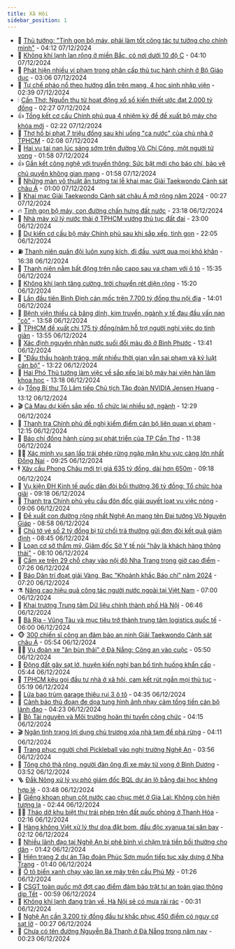 ```yaml
---
title: Xã Hội
sidebar_position: 1
---
```


<!-- dantri-xa-hoi:START -->
- 🫣 [Thủ tướng: &quot;Tinh gọn bộ máy, phải làm tốt công tác tư tưởng cho chính mình&quot;](https://dantri.com.vn/xa-hoi/thu-tuong-tinh-gon-bo-may-phai-lam-tot-cong-tac-tu-tuong-cho-chinh-minh-20241206170506279.htm) - 04:12 07/12/2024
- 💼 [Không khí lạnh lan rộng ở miền Bắc, có nơi dưới 10 độ C](https://dantri.com.vn/xa-hoi/khong-khi-lanh-lan-rong-o-mien-bac-co-noi-duoi-10-do-c-20241207102538943.htm) - 04:10 07/12/2024
- 🎊 [Phát hiện nhiều vi phạm trong phân cấp thủ tục hành chính ở Bộ Giáo dục](https://dantri.com.vn/xa-hoi/phat-hien-nhieu-vi-pham-trong-phan-cap-thu-tuc-hanh-chinh-o-bo-giao-duc-20241207094405023.htm) - 03:06 07/12/2024
- 🙉 [Tự chế pháo nổ theo hướng dẫn trên mạng, 4 học sinh nhập viện](https://dantri.com.vn/xa-hoi/tu-che-phao-no-theo-huong-dan-tren-mang-4-hoc-sinh-nhap-vien-20241207093151215.htm) - 02:39 07/12/2024
- 🕯 [Cần Thơ: Nguồn thu từ hoạt động xổ số kiến thiết ước đạt 2.000 tỷ đồng](https://dantri.com.vn/xa-hoi/can-tho-nguon-thu-tu-hoat-dong-xo-so-kien-thiet-uoc-dat-2000-ty-dong-20241204024226512.htm) - 02:27 07/12/2024
- 👍 [Tổng kết cơ cấu Chính phủ qua 4 nhiệm kỳ để đề xuất bộ máy cho khóa mới](https://dantri.com.vn/xa-hoi/tong-ket-co-cau-chinh-phu-qua-4-nhiem-ky-de-de-xuat-bo-may-cho-khoa-moi-20241207090925856.htm) - 02:22 07/12/2024
- 🤖 [Thợ hồ bị phạt 7 triệu đồng sau khi uống &quot;ca nước&quot; của chủ nhà ở TPHCM](https://dantri.com.vn/xa-hoi/tho-ho-bi-phat-7-trieu-dong-sau-khi-uong-ca-nuoc-cua-chu-nha-o-tphcm-20241207071856608.htm) - 02:08 07/12/2024
- 🙉 [Hai vụ tai nạn lúc sáng sớm trên đường Võ Chí Công, một người tử vong](https://dantri.com.vn/xa-hoi/hai-vu-tai-nan-luc-sang-som-tren-duong-vo-chi-cong-mot-nguoi-tu-vong-20241207084732170.htm) - 01:58 07/12/2024
- 👍 [Gắn kết công nghệ với truyền thông: Sức bật mới cho báo chí, bảo vệ chủ quyền không gian mạng](https://dantri.com.vn/xa-hoi/gan-ket-cong-nghe-voi-truyen-thong-suc-bat-moi-cho-bao-chi-bao-ve-chu-quyen-khong-gian-mang-20241207085747226.htm) - 01:58 07/12/2024
- 🗽 [Những màn võ thuật ấn tượng tại lễ khai mạc Giải Taekwondo Cảnh sát châu Á](https://dantri.com.vn/xa-hoi/nhung-man-vo-thuat-an-tuong-tai-le-khai-mac-giai-taekwondo-canh-sat-chau-a-20241207012804574.htm) - 01:00 07/12/2024
- 🗽 [Khai mạc Giải Taekwondo Cảnh sát châu Á mở rộng năm 2024](https://dantri.com.vn/xa-hoi/khai-mac-giai-taekwondo-canh-sat-chau-a-mo-rong-nam-2024-20241206231610196.htm) - 00:27 07/12/2024
- 🔥 [Tinh gọn bộ máy, con đường chấn hưng đất nước](https://dantri.com.vn/xa-hoi/tinh-gon-bo-may-con-duong-chan-hung-dat-nuoc-20241206225148339.htm) - 23:18 06/12/2024
- 🦒 [Nhà máy xử lý nước thải ở TPHCM vướng thủ tục đất đai](https://dantri.com.vn/xa-hoi/nha-may-xu-ly-nuoc-thai-o-tphcm-vuong-thu-tuc-dat-dai-20241206211138344.htm) - 23:00 06/12/2024
- 🧐 [Dự kiến cơ cấu bộ máy Chính phủ sau khi sắp xếp, tinh gọn](https://dantri.com.vn/xa-hoi/du-kien-co-cau-bo-may-chinh-phu-sau-khi-sap-xep-tinh-gon-20241206173152703.htm) - 22:05 06/12/2024
- ⛽️ [Thanh niên quân đội luôn xung kích, đi đầu, vượt qua mọi khó khăn](https://dantri.com.vn/xa-hoi/thanh-nien-quan-doi-luon-xung-kich-di-dau-vuot-qua-moi-kho-khan-20241206232223565.htm) - 16:38 06/12/2024
- 🚀 [Thanh niên nằm bất động trên nắp capo sau va chạm với ô tô](https://dantri.com.vn/xa-hoi/thanh-nien-nam-bat-dong-tren-nap-capo-sau-va-cham-voi-o-to-20241206220157113.htm) - 15:35 06/12/2024
- 🦒 [Không khí lạnh tăng cường, trời chuyển rét diện rộng](https://dantri.com.vn/xa-hoi/khong-khi-lanh-tang-cuong-troi-chuyen-ret-dien-rong-20241206221648132.htm) - 15:20 06/12/2024
- 🦅 [Lần đầu tiên Bình Định cán mốc trên 7.700 tỷ đồng thu nội địa](https://dantri.com.vn/xa-hoi/lan-dau-tien-binh-dinh-can-moc-tren-7700-ty-dong-thu-noi-dia-20241206174246931.htm) - 14:01 06/12/2024
- 🚀 [Bệnh viện thiếu cả băng dính, kim truyền, ngành y tế đau đầu vấn nạn &quot;cò&quot;](https://dantri.com.vn/xa-hoi/benh-vien-thieu-ca-bang-dinh-kim-truyen-nganh-y-te-dau-dau-van-nan-co-20241206183620450.htm) - 13:58 06/12/2024
- 🦅 [TPHCM đề xuất chi 175 tỷ đồng/năm hỗ trợ người nghỉ việc do tinh giản](https://dantri.com.vn/xa-hoi/tphcm-de-xuat-chi-175-ty-dongnam-ho-tro-nguoi-nghi-viec-do-tinh-gian-20241206175911994.htm) - 13:55 06/12/2024
- 🤠 [Xác định nguyên nhân nước suối đổi màu đỏ ở Bình Phước](https://dantri.com.vn/xa-hoi/xac-dinh-nguyen-nhan-nuoc-suoi-doi-mau-do-o-binh-phuoc-20241206191342896.htm) - 13:41 06/12/2024
- 💄 [&quot;Đấu thầu hoành tráng, mất nhiều thời gian vẫn sai phạm và kỷ luật cán bộ&quot;](https://dantri.com.vn/xa-hoi/dau-thau-hoanh-trang-mat-nhieu-thoi-gian-van-sai-pham-va-ky-luat-can-bo-20241206201337396.htm) - 13:22 06/12/2024
- 🥷 [Hai Phó Thủ tướng làm việc về sắp xếp lại bộ máy hai viện hàn lâm khoa học](https://dantri.com.vn/xa-hoi/hai-pho-thu-tuong-lam-viec-ve-sap-xep-lai-bo-may-hai-vien-han-lam-khoa-hoc-20241206195700032.htm) - 13:18 06/12/2024
- 👍 [Tổng Bí thư Tô Lâm tiếp Chủ tịch Tập đoàn NVIDIA Jensen Huang](https://dantri.com.vn/xa-hoi/tong-bi-thu-to-lam-tiep-chu-tich-tap-doan-nvidia-jensen-huang-20241206201209208.htm) - 13:12 06/12/2024
- 🎬 [Cà Mau dự kiến sắp xếp, tổ chức lại nhiều sở, ngành](https://dantri.com.vn/xa-hoi/ca-mau-du-kien-sap-xep-to-chuc-lai-nhieu-so-nganh-20241206154757243.htm) - 12:29 06/12/2024
- 🦒 [Thanh tra Chính phủ đề nghị kiểm điểm cán bộ liên quan vi phạm](https://dantri.com.vn/xa-hoi/thanh-tra-chinh-phu-de-nghi-kiem-diem-can-bo-lien-quan-vi-pham-20241206190758309.htm) - 12:15 06/12/2024
- 🌊 [Báo chí đồng hành cùng sự phát triển của TP Cần Thơ](https://dantri.com.vn/xa-hoi/bao-chi-dong-hanh-cung-su-phat-trien-cua-tp-can-tho-20241206172911085.htm) - 11:38 06/12/2024
- 🧑‍💻 [Xác minh vụ san lấp trái phép rừng ngập mặn khu vực cảng lớn nhất Đồng Nai](https://dantri.com.vn/xa-hoi/xac-minh-vu-san-lap-trai-phep-rung-ngap-man-khu-vuc-cang-lon-nhat-dong-nai-20241206144920469.htm) - 09:25 06/12/2024
- 🕴 [Xây cầu Phong Châu mới trị giá 635 tỷ đồng, dài hơn 650m](https://dantri.com.vn/xa-hoi/xay-cau-phong-chau-moi-tri-gia-635-ty-dong-dai-hon-650m-20241206161156982.htm) - 09:18 06/12/2024
- 🤔 [Vụ kiện ĐH Kinh tế quốc dân đòi bồi thường 36 tỷ đồng: Tổ chức hòa giải](https://dantri.com.vn/xa-hoi/vu-kien-dh-kinh-te-quoc-dan-doi-boi-thuong-36-ty-dong-to-chuc-hoa-giai-20241206161153441.htm) - 09:18 06/12/2024
- 💄 [Thanh tra Chính phủ yêu cầu đôn đốc giải quyết loạt vụ việc nóng](https://dantri.com.vn/xa-hoi/thanh-tra-chinh-phu-yeu-cau-don-doc-giai-quyet-loat-vu-viec-nong-20241206150825474.htm) - 09:06 06/12/2024
- 🧠 [Đề xuất con đường rộng nhất Nghệ An mang tên Đại tướng Võ Nguyên Giáp](https://dantri.com.vn/xa-hoi/de-xuat-con-duong-rong-nhat-nghe-an-mang-ten-dai-tuong-vo-nguyen-giap-20241206150915092.htm) - 08:58 06/12/2024
- 🦣 [Chủ tờ vé số 2 tỷ đồng bị từ chối trả thưởng gửi đơn đòi kết quả giám định](https://dantri.com.vn/xa-hoi/chu-to-ve-so-2-ty-dong-bi-tu-choi-tra-thuong-gui-don-doi-ket-qua-giam-dinh-20241206150058384.htm) - 08:45 06/12/2024
- 💫 [Loạn cơ sở thẩm mỹ, Giám đốc Sở Y tế nói &quot;hãy là khách hàng thông thái&quot;](https://dantri.com.vn/xa-hoi/loan-co-so-tham-my-giam-doc-so-y-te-noi-hay-la-khach-hang-thong-thai-20241206141310388.htm) - 08:10 06/12/2024
- 🚀 [Cấm xe trên 29 chỗ chạy vào nội đô Nha Trang trong giờ cao điểm](https://dantri.com.vn/xa-hoi/cam-xe-tren-29-cho-chay-vao-noi-do-nha-trang-trong-gio-cao-diem-20241206132933958.htm) - 07:26 06/12/2024
- 🤔 [Báo Dân trí đoạt giải Vàng, Bạc &quot;Khoảnh khắc Báo chí&quot; năm 2024](https://dantri.com.vn/xa-hoi/bao-dan-tri-doat-giai-vang-bac-khoanh-khac-bao-chi-nam-2024-20241206131459292.htm) - 07:20 06/12/2024
- ⚗️ [Nâng cao hiệu quả công tác người nước ngoài tại Việt Nam](https://dantri.com.vn/xa-hoi/nang-cao-hieu-qua-cong-tac-nguoi-nuoc-ngoai-tai-viet-nam-20241206124100474.htm) - 07:00 06/12/2024
- 🫶 [Khai trương Trung tâm Dữ liệu chính thành phố Hà Nội](https://dantri.com.vn/xa-hoi/khai-truong-trung-tam-du-lieu-chinh-thanh-pho-ha-noi-20241206134242401.htm) - 06:46 06/12/2024
- 🌮 [Bà Rịa - Vũng Tàu và mục tiêu trở thành trung tâm logistics quốc tế](https://dantri.com.vn/xa-hoi/ba-ria-vung-tau-va-muc-tieu-tro-thanh-trung-tam-logistics-quoc-te-20241206142520046.htm) - 06:00 06/12/2024
- 🐵 [300 chiến sĩ công an đảm bảo an ninh Giải Taekwondo Cảnh sát châu Á](https://dantri.com.vn/xa-hoi/300-chien-si-cong-an-dam-bao-an-ninh-giai-taekwondo-canh-sat-chau-a-20241206111330542.htm) - 05:54 06/12/2024
- 🧑‍🏫 [Vụ đoàn xe &quot;ăn bùn thải&quot; ở Đà Nẵng: Công an vào cuộc](https://dantri.com.vn/xa-hoi/vu-doan-xe-an-bun-thai-o-da-nang-cong-an-vao-cuoc-20241206123633734.htm) - 05:50 06/12/2024
- 💫 [Động đất gây sạt lở, huyện kiến nghị ban bố tình huống khẩn cấp](https://dantri.com.vn/xa-hoi/dong-dat-gay-sat-lo-huyen-kien-nghi-ban-bo-tinh-huong-khan-cap-20241206122004918.htm) - 05:44 06/12/2024
- 🦩 [TPHCM kêu gọi đầu tư nhà ở xã hội, cam kết rút ngắn mọi thủ tục](https://dantri.com.vn/xa-hoi/tphcm-keu-goi-dau-tu-nha-o-xa-hoi-cam-ket-rut-ngan-moi-thu-tuc-20241206110655931.htm) - 05:19 06/12/2024
- 🦄 [Lửa bao trùm garage thiêu rụi 3 ô tô](https://dantri.com.vn/xa-hoi/lua-bao-trum-garage-thieu-rui-3-o-to-20241206112651004.htm) - 04:35 06/12/2024
- 💂 [Cảnh báo thủ đoạn đe dọa tung hình ảnh nhạy cảm tống tiền cán bộ lãnh đạo](https://dantri.com.vn/xa-hoi/canh-bao-thu-doan-de-doa-tung-hinh-anh-nhay-cam-tong-tien-can-bo-lanh-dao-20241206105242201.htm) - 04:23 06/12/2024
- 💄 [Bộ Tài nguyên và Môi trường hoãn thi tuyển công chức](https://dantri.com.vn/xa-hoi/bo-tai-nguyen-va-moi-truong-hoan-thi-tuyen-cong-chuc-20241206101552407.htm) - 04:15 06/12/2024
- 🎬 [Ngăn tình trạng lợi dụng chủ trương xóa nhà tạm để phá rừng](https://dantri.com.vn/xa-hoi/ngan-tinh-trang-loi-dung-chu-truong-xoa-nha-tam-de-pha-rung-20241206102156287.htm) - 04:11 06/12/2024
- 👀 [Trang phục người chơi Pickleball vào nghị trường Nghệ An](https://dantri.com.vn/xa-hoi/trang-phuc-nguoi-choi-pickleball-vao-nghi-truong-nghe-an-20241206103413240.htm) - 03:56 06/12/2024
- 💃 [Tông chó thả rông, người đàn ông đi xe máy tử vong ở Bình Dương](https://dantri.com.vn/xa-hoi/tong-cho-tha-rong-nguoi-dan-ong-di-xe-may-tu-vong-o-binh-duong-20241206104502793.htm) - 03:52 06/12/2024
- 🪜 [Đắk Nông xử lý vụ phó giám đốc BQL dự án lộ bằng đại học không hợp lệ](https://dantri.com.vn/xa-hoi/dak-nong-xu-ly-vu-pho-giam-doc-bql-du-an-lo-bang-dai-hoc-khong-hop-le-20241206101121923.htm) - 03:48 06/12/2024
- 📝 [Giếng khoan phun cột nước cao chục mét ở Gia Lai: Không còn hiện tượng lạ](https://dantri.com.vn/xa-hoi/gieng-khoan-phun-cot-nuoc-cao-chuc-met-o-gia-lai-khong-con-hien-tuong-la-20241206093135087.htm) - 02:44 06/12/2024
- 🧑‍💻 [Tháo dỡ khu biệt thự trái phép trên đất quốc phòng ở Thanh Hóa](https://dantri.com.vn/xa-hoi/thao-do-khu-biet-thu-trai-phep-tren-dat-quoc-phong-o-thanh-hoa-20241206090705329.htm) - 02:16 06/12/2024
- 👺 [Hàng không Việt xử lý thư dọa đặt bom, đầu độc xyanua tại sân bay](https://dantri.com.vn/xa-hoi/hang-khong-viet-xu-ly-thu-doa-dat-bom-dau-doc-xyanua-tai-san-bay-20241205214723820.htm) - 02:12 06/12/2024
- 🌮 [Nhiều lãnh đạo tại Nghệ An bị phê bình vì chậm trả tiền bồi thường cho dân](https://dantri.com.vn/xa-hoi/nhieu-lanh-dao-tai-nghe-an-bi-phe-binh-vi-cham-tra-tien-boi-thuong-cho-dan-20241206081158771.htm) - 01:42 06/12/2024
- 🤭 [Hiện trạng 2 dự án Tập đoàn Phúc Sơn muốn tiếp tục xây dựng ở Nha Trang](https://dantri.com.vn/xa-hoi/hien-trang-2-du-an-tap-doan-phuc-son-muon-tiep-tuc-xay-dung-o-nha-trang-20241205163324750.htm) - 01:40 06/12/2024
- 💪 [Ô tô biển xanh chạy vào làn xe máy trên cầu Phú Mỹ](https://dantri.com.vn/xa-hoi/o-to-bien-xanh-chay-vao-lan-xe-may-tren-cau-phu-my-20241206080835610.htm) - 01:26 06/12/2024
- 🧰 [CSGT toàn quốc mở đợt cao điểm đảm bảo trật tự an toàn giao thông dịp Tết](https://dantri.com.vn/xa-hoi/csgt-toan-quoc-mo-dot-cao-diem-dam-bao-trat-tu-an-toan-giao-thong-dip-tet-20241205215210314.htm) - 00:59 06/12/2024
- 🤡 [Không khí lạnh đang tràn về, Hà Nội sẽ có mưa rải rác](https://dantri.com.vn/xa-hoi/khong-khi-lanh-dang-tran-ve-ha-noi-se-co-mua-rai-rac-20241206070637621.htm) - 00:31 06/12/2024
- 🦆 [Nghệ An cần 3.200 tỷ đồng đầu tư khắc phục 450 điểm có nguy cơ sạt lở](https://dantri.com.vn/xa-hoi/nghe-an-can-3200-ty-dong-dau-tu-khac-phuc-450-diem-co-nguy-co-sat-lo-20241205214532705.htm) - 00:27 06/12/2024
- 🦍 [Chưa có tên đường Nguyễn Bá Thanh ở Đà Nẵng trong năm nay](https://dantri.com.vn/xa-hoi/chua-co-ten-duong-nguyen-ba-thanh-o-da-nang-trong-nam-nay-20241205230816444.htm) - 00:23 06/12/2024<!-- dantri-xa-hoi:END -->

